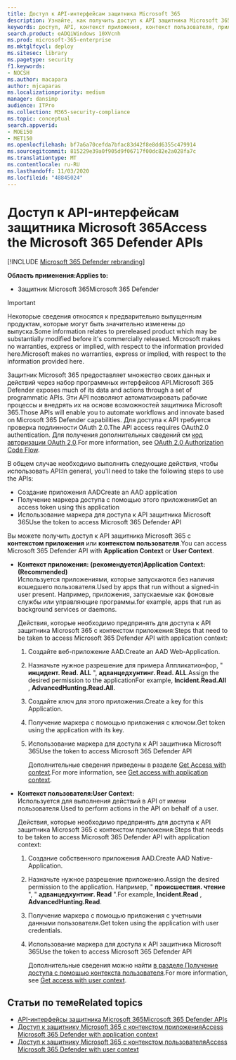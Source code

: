 ```yaml
---
title: Доступ к API-интерфейсам защитника Microsoft 365
description: Узнайте, как получить доступ к API защитника Microsoft 365
keywords: доступ, API, контекст приложения, контекст пользователя, приложение AAD, маркер доступа
search.product: eADQiWindows 10XVcnh
ms.prod: microsoft-365-enterprise
ms.mktglfcycl: deploy
ms.sitesec: library
ms.pagetype: security
f1.keywords:
- NOCSH
ms.author: macapara
author: mjcaparas
ms.localizationpriority: medium
manager: dansimp
audience: ITPro
ms.collection: M365-security-compliance
ms.topic: conceptual
search.appverid:
- MOE150
- MET150
ms.openlocfilehash: bf7a6a70cefda7bfac83d42f8e8dd6355c479914
ms.sourcegitcommit: 815229e39a0f905d9f06717f00dc82e2a028fa7c
ms.translationtype: MT
ms.contentlocale: ru-RU
ms.lasthandoff: 11/03/2020
ms.locfileid: "48845024"
---
```

# <a name="access-the-microsoft-365-defender-apis"></a><span data-ttu-id="01981-104">Доступ к API-интерфейсам защитника Microsoft 365</span><span class="sxs-lookup"><span data-stu-id="01981-104">Access the Microsoft 365 Defender APIs</span></span>

[!INCLUDE [Microsoft 365 Defender rebranding](../includes/microsoft-defender.md)]


<span data-ttu-id="01981-105">**Область применения:**</span><span class="sxs-lookup"><span data-stu-id="01981-105">**Applies to:**</span></span>
- <span data-ttu-id="01981-106">Защитник Microsoft 365</span><span class="sxs-lookup"><span data-stu-id="01981-106">Microsoft 365 Defender</span></span>

>[!IMPORTANT] 
><span data-ttu-id="01981-107">Некоторые сведения относятся к предварительно выпущенным продуктам, которые могут быть значительно изменены до выпуска.</span><span class="sxs-lookup"><span data-stu-id="01981-107">Some information relates to prereleased product which may be substantially modified before it's commercially released.</span></span> <span data-ttu-id="01981-108">Microsoft makes no warranties, express or implied, with respect to the information provided here.</span><span class="sxs-lookup"><span data-stu-id="01981-108">Microsoft makes no warranties, express or implied, with respect to the information provided here.</span></span>


 <span data-ttu-id="01981-109">Защитник Microsoft 365 предоставляет множество своих данных и действий через набор программных интерфейсов API.</span><span class="sxs-lookup"><span data-stu-id="01981-109">Microsoft 365 Defender exposes much of its data and actions through a set of programmatic APIs.</span></span> <span data-ttu-id="01981-110">Эти API позволяют автоматизировать рабочие процессы и внедрять их на основе возможностей защитника Microsoft 365.</span><span class="sxs-lookup"><span data-stu-id="01981-110">Those APIs will enable you to automate workflows and innovate based on  Microsoft 365 Defender capabilities.</span></span> <span data-ttu-id="01981-111">Для доступа к API требуется проверка подлинности OAuth 2.0.</span><span class="sxs-lookup"><span data-stu-id="01981-111">The API access requires OAuth2.0 authentication.</span></span> <span data-ttu-id="01981-112">Для получения дополнительных сведений см [код авторизации OAuth 2,0](https://docs.microsoft.com/azure/active-directory/develop/active-directory-v2-protocols-oauth-code).</span><span class="sxs-lookup"><span data-stu-id="01981-112">For more information, see [OAuth 2.0 Authorization Code Flow](https://docs.microsoft.com/azure/active-directory/develop/active-directory-v2-protocols-oauth-code).</span></span>


<span data-ttu-id="01981-113">В общем случае необходимо выполнить следующие действия, чтобы использовать API:</span><span class="sxs-lookup"><span data-stu-id="01981-113">In general, you'll need to take the following steps to use the APIs:</span></span>
- <span data-ttu-id="01981-114">Создание приложения AAD</span><span class="sxs-lookup"><span data-stu-id="01981-114">Create an AAD application</span></span>
- <span data-ttu-id="01981-115">Получение маркера доступа с помощью этого приложения</span><span class="sxs-lookup"><span data-stu-id="01981-115">Get an access token using this application</span></span>
- <span data-ttu-id="01981-116">Использование маркера для доступа к API защитника Microsoft 365</span><span class="sxs-lookup"><span data-stu-id="01981-116">Use the token to access  Microsoft 365 Defender API</span></span>


<span data-ttu-id="01981-117">Вы можете получить доступ к API защитника Microsoft 365 с **контекстом приложения** или **контекстом пользователя**.</span><span class="sxs-lookup"><span data-stu-id="01981-117">You can access Microsoft 365 Defender API with **Application Context** or **User Context**.</span></span>

- <span data-ttu-id="01981-118">**Контекст приложения: (рекомендуется)**</span><span class="sxs-lookup"><span data-stu-id="01981-118">**Application Context: (Recommended)**</span></span> <br>
    <span data-ttu-id="01981-119">Используется приложениями, которые запускаются без наличия вошедшего пользователя.</span><span class="sxs-lookup"><span data-stu-id="01981-119">Used by apps that run without a signed-in user present.</span></span> <span data-ttu-id="01981-120">Например, приложения, запускаемые как фоновые службы или управляющие программы.</span><span class="sxs-lookup"><span data-stu-id="01981-120">for example, apps that run as background services or daemons.</span></span>

    <span data-ttu-id="01981-121">Действия, которые необходимо предпринять для доступа к API защитника Microsoft 365 с контекстом приложения:</span><span class="sxs-lookup"><span data-stu-id="01981-121">Steps that need to be taken to access  Microsoft 365 Defender API with application context:</span></span>

  1. <span data-ttu-id="01981-122">Создайте веб-приложение AAD.</span><span class="sxs-lookup"><span data-stu-id="01981-122">Create an AAD Web-Application.</span></span>
  2. <span data-ttu-id="01981-123">Назначьте нужное разрешение для примера Аппликатионфор, " **инцидент. Read. ALL** ", **адванцедхунтинг. Read. ALL**.</span><span class="sxs-lookup"><span data-stu-id="01981-123">Assign the desired permission to the applicationFor example, **Incident.Read.All** , **AdvancedHunting.Read.All**.</span></span> 
  3. <span data-ttu-id="01981-124">Создайте ключ для этого приложения.</span><span class="sxs-lookup"><span data-stu-id="01981-124">Create a key for this Application.</span></span>
  4. <span data-ttu-id="01981-125">Получение маркера с помощью приложения с ключом.</span><span class="sxs-lookup"><span data-stu-id="01981-125">Get token using the application with its key.</span></span>
  5. <span data-ttu-id="01981-126">Использование маркера для доступа к API защитника Microsoft 365</span><span class="sxs-lookup"><span data-stu-id="01981-126">Use the token to access  Microsoft 365 Defender API</span></span>

     <span data-ttu-id="01981-127">Дополнительные сведения приведены в разделе [Get Access with context](api-create-app-web.md).</span><span class="sxs-lookup"><span data-stu-id="01981-127">For more information, see [Get access with application context](api-create-app-web.md).</span></span>


- <span data-ttu-id="01981-128">**Контекст пользователя:**</span><span class="sxs-lookup"><span data-stu-id="01981-128">**User Context:**</span></span> <br>
    <span data-ttu-id="01981-129">Используется для выполнения действий в API от имени пользователя.</span><span class="sxs-lookup"><span data-stu-id="01981-129">Used to perform actions in the API on behalf of a user.</span></span>

    <span data-ttu-id="01981-130">Действия, которые необходимо предпринять для доступа к API защитника Microsoft 365 с контекстом приложения:</span><span class="sxs-lookup"><span data-stu-id="01981-130">Steps that needs to be taken to access  Microsoft 365 Defender API with application context:</span></span>
  1. <span data-ttu-id="01981-131">Создание собственного приложения AAD.</span><span class="sxs-lookup"><span data-stu-id="01981-131">Create AAD Native-Application.</span></span>
  2. <span data-ttu-id="01981-132">Назначьте нужное разрешение приложению.</span><span class="sxs-lookup"><span data-stu-id="01981-132">Assign the desired permission to the application.</span></span> <span data-ttu-id="01981-133">Например, " **происшествия. чтение** ", " **адванцедхунтинг. Read** ".</span><span class="sxs-lookup"><span data-stu-id="01981-133">For example, **Incident.Read** , **AdvancedHunting.Read**.</span></span>
  3. <span data-ttu-id="01981-134">Получение маркера с помощью приложения с учетными данными пользователя.</span><span class="sxs-lookup"><span data-stu-id="01981-134">Get token using the application with user credentials.</span></span>
  4. <span data-ttu-id="01981-135">Использование маркера для доступа к API защитника Microsoft 365</span><span class="sxs-lookup"><span data-stu-id="01981-135">Use the token to access  Microsoft 365 Defender API</span></span>

     <span data-ttu-id="01981-136">Дополнительные сведения можно найти [в разделе Получение доступа с помощью контекста пользователя](api-create-app-user-context.md).</span><span class="sxs-lookup"><span data-stu-id="01981-136">For more information, see [Get access with user context](api-create-app-user-context.md).</span></span>


## <a name="related-topics"></a><span data-ttu-id="01981-137">Статьи по теме</span><span class="sxs-lookup"><span data-stu-id="01981-137">Related topics</span></span>
- [<span data-ttu-id="01981-138">API-интерфейсы защитника Microsoft 365</span><span class="sxs-lookup"><span data-stu-id="01981-138">Microsoft 365 Defender APIs</span></span>](api-supported.md)
- [<span data-ttu-id="01981-139">Доступ к защитнику Microsoft 365 с контекстом приложения</span><span class="sxs-lookup"><span data-stu-id="01981-139">Access  Microsoft 365 Defender with application context</span></span>](api-create-app-web.md)
- [<span data-ttu-id="01981-140">Доступ к защитнику Microsoft 365 с контекстом пользователя</span><span class="sxs-lookup"><span data-stu-id="01981-140">Access  Microsoft 365 Defender with user context</span></span>](api-create-app-user-context.md)
